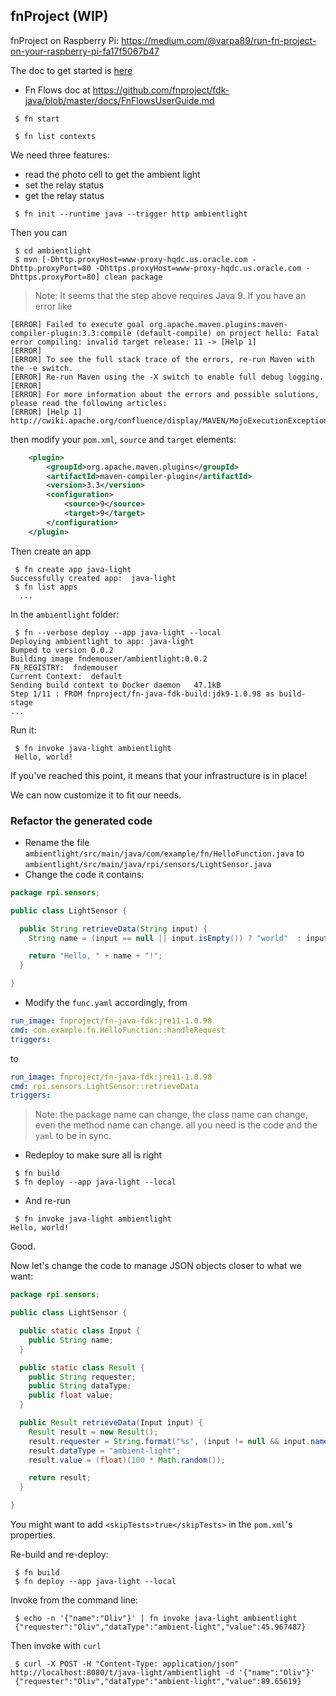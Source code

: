 ## fnProject (WIP)

fnProject on Raspberry Pi: <https://medium.com/@varpa89/run-fn-project-on-your-raspberry-pi-fa17f5067b47>

The doc to get started is [here](https://fnproject.io/tutorials/JavaFDKIntroduction/)

- Fn Flows doc at <https://github.com/fnproject/fdk-java/blob/master/docs/FnFlowsUserGuide.md>

```
 $ fn start
```

```
 $ fn list contexts
```

We need three features:
- read the photo cell to get the ambient light
- set the relay status
- get the relay status

```
 $ fn init --runtime java --trigger http ambientlight
```

Then you can 
```
 $ cd ambientlight
 $ mvn [-Dhttp.proxyHost=www-proxy-hqdc.us.oracle.com -Dhttp.proxyPort=80 -Dhttps.proxyHost=www-proxy-hqdc.us.oracle.com -Dhttps.proxyPort=80] clean package
``` 
> Note: It seems that the step above requires Java 9.
If you have an error like
```
[ERROR] Failed to execute goal org.apache.maven.plugins:maven-compiler-plugin:3.3:compile (default-compile) on project hello: Fatal error compiling: invalid target release: 11 -> [Help 1]
[ERROR] 
[ERROR] To see the full stack trace of the errors, re-run Maven with the -e switch.
[ERROR] Re-run Maven using the -X switch to enable full debug logging.
[ERROR] 
[ERROR] For more information about the errors and possible solutions, please read the following articles:
[ERROR] [Help 1] http://cwiki.apache.org/confluence/display/MAVEN/MojoExecutionException
```
then modify your `pom.xml`, `source` and `target` elements:
```xml
    <plugin>
        <groupId>org.apache.maven.plugins</groupId>
        <artifactId>maven-compiler-plugin</artifactId>
        <version>3.3</version>
        <configuration>
            <source>9</source>
            <target>9</target>
        </configuration>
    </plugin>
```

Then create an app
```
 $ fn create app java-light
Successfully created app:  java-light 
 $ fn list apps
  ...
``` 

In the `ambientlight` folder:
```
 $ fn --verbose deploy --app java-light --local
Deploying ambientlight to app: java-light
Bumped to version 0.0.2
Building image fndemouser/ambientlight:0.0.2 
FN_REGISTRY:  fndemouser
Current Context:  default
Sending build context to Docker daemon   47.1kB
Step 1/11 : FROM fnproject/fn-java-fdk-build:jdk9-1.0.98 as build-stage
...
```

Run it:
```
 $ fn invoke java-light ambientlight
 Hello, world!
```
If you've reached this point, it means that your infrastructure is in place!

We can now customize it to fit our needs.

### Refactor the generated code
- Rename the file `ambientlight/src/main/java/com/example/fn/HelloFunction.java` to `ambientlight/src/main/java/rpi/sensors/LightSensor.java`
- Change the code it contains:
```java
package rpi.sensors;

public class LightSensor {

  public String retrieveData(String input) {
    String name = (input == null || input.isEmpty()) ? "world"  : input;

    return "Hello, " + name + "!";
  }

}
```
- Modify the `func.yaml` accordingly, from
```yaml
run_image: fnproject/fn-java-fdk:jre11-1.0.98
cmd: com.example.fn.HelloFunction::handleRequest
triggers:
```
to
```yaml
run_image: fnproject/fn-java-fdk:jre11-1.0.98
cmd: rpi.sensors.LightSensor::retrieveData
triggers:
```
> Note: the package name can change, the class name can change, even the method name can change.
> all you need is the code and the `yaml` to be in sync.

- Redeploy to make sure all is right
```
 $ fn build
 $ fn deploy --app java-light --local
```
- And re-run
```
 $ fn invoke java-light ambientlight
Hello, world!
```
Good.

Now let's change the code to manage JSON objects closer to what we want:
```java
package rpi.sensors;

public class LightSensor {

  public static class Input {
    public String name;
  }

  public static class Result {
    public String requester;
    public String dataType;
    public float value;
  }

  public Result retrieveData(Input input) {
    Result result = new Result();
    result.requester = String.format("%s", (input != null && input.name != null && !input.name.isEmpty() ? input.name : "Nobody"));
    result.dataType = "ambient-light";
    result.value = (float)(100 * Math.random());

    return result;
  }

}
```
You might want to add `<skipTests>true</skipTests>` in the `pom.xml`'s properties.

Re-build and re-deploy:
```
 $ fn build
 $ fn deploy --app java-light --local
```
Invoke from the command line:
```
 $ echo -n '{"name":"Oliv"}' | fn invoke java-light ambientlight
 {"requester":"Oliv","dataType":"ambient-light","value":45.967487}
```

Then invoke with `curl`
```
 $ curl -X POST -H "Content-Type: application/json" http://localhost:8080/t/java-light/ambientlight -d '{"name":"Oliv"}'
 {"requester":"Oliv","dataType":"ambient-light","value":89.65619}
```

